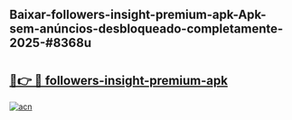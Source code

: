 ## Baixar-followers-insight-premium-apk-Apk-sem-anúncios-desbloqueado-completamente-2025-#8368u

# <h2><a href="https://ainizakaria.my?title=followers-insight-premium-apk&ref=22M">🔗👉 🔴 followers-insight-premium-apk</a></h2>

[![acn](https://github.com/user-attachments/assets/0f9c940e-d8b0-45ae-aac7-cd30a18b3e1c)](https://ainizakaria.my?title=followers-insight-premium-apk&ref=22M)

